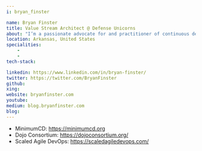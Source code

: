 ```yaml
---
i: bryan_finster

name: Bryan Finster
title: Value Stream Architect @ Defense Unicorns
about: "I’m a passionate advocate for and practitioner of continuous delivery who knows from experience that CD improves outcomes for the end-user, the organization, and for the teams implementing it. Deploy more and sleep better. I have over two decades of experience delivering and supporting mission-critical supply chain solutions for very large enterprises. I'm the founder and former lead for the Walmart DevOps Dojo with hands-on experience both executing continuous delivery for production systems and helping other organizations find and remove the constrain ts that prevent a CD workflow. Co-author of \"Modern Cybersecurity: Tales from the Near-Distant Future\", author of the 5-Minute DevOps blog on Medium, and a frequent speaker on all topics related to improving the flow of software delivery."
location: Arkansas, United States
specialities:
    - 
    - 
tech-stack: 

linkedin: https://www.linkedin.com/in/bryan-finster/
twitter: https://twitter.com/BryanFinster
github: 
xing: 
website: bryanfinster.com
youtube: 
medium: blog.bryanfinster.com
blog: 
---
```


- MinimumCD: https://minimumcd.org
- Dojo Consortium: https://dojoconsortium.org/
- Scaled Agile DevOps: https://scaledagiledevops.com/

